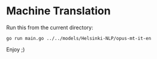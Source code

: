 # Machine Translation

Run this from the current directory:

```console
go run main.go ../../models/Helsinki-NLP/opus-mt-it-en
```

Enjoy ;)
